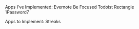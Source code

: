 Apps I've Implemented:
Evernote
Be Focused
Todoist
Rectangle
1Password7

Apps to Implement:
Streaks
